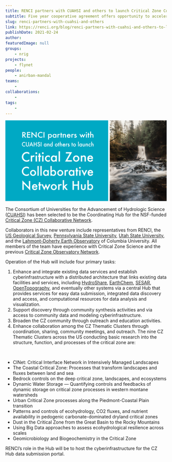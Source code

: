 ```yaml
---
title: RENCI partners with CUAHSI and others to launch Critical Zone Collaborative Network Hub
subtitle: Five year cooperative agreement offers opportunity to accelerate research on boundary layers of rock, soil, air, water, and living organisms
slug: renci-partners-with-cuahsi-and-others
link: https://renci.org/blog/renci-partners-with-cuahsi-and-others-to-launch-critical-zone-collaborative-network-hub/
publishDate: 2021-02-24
author: 
featuredImage: null
groups:
    - nrig
projects:
    - flynet
people:
    - anirban-mandal
teams: 
    - 
collaborations:
    - 
tags:
    - 
---
```


![](CZCN-Hub-Blog-Cards-01-1024x512.png)

The Consortium of Universities for the Advancement of Hydrologic Science ([CUAHSI](https://www.cuahsi.org/)) has been selected to be the Coordinating Hub for the NSF-funded [Critical Zone (CZ) Collaborative Network](https://www.nsf.gov/pubs/2019/nsf19586/nsf19586.htm). 

Collaborators in this new venture include representatives from RENCI, the [US Geological Survey](https://www.usgs.gov/), [Pennsylvania State University](https://www.psu.edu/), [Utah State University](https://www.usu.edu/), and the [Lahmont-Doherty Earth Observatory](https://www.ldeo.columbia.edu/) of Columbia University. All members of the team have experience with Critical Zone Science and the previous [Critical Zone Observatory Network](http://criticalzone.org/national/).

Operation of the Hub will include four primary tasks:

1.  Enhance and integrate existing data services and establish cyberinfrastructure with a distributed architecture that links existing data facilities and services, including [HydroShare](https://www.hydroshare.org/), [EarthChem](https://www.earthchem.org/), [SESAR](https://www.geosamples.org/), [OpenTopography](https://opentopography.org/), and eventually other systems via a central Hub that provides services for easy data submission, integrated data discovery and access, and computational resources for data analysis and visualization.  
2.  Support discovery through community synthesis activities and via access to community data and modeling cyberinfrastructure.
3.  Broaden the CZ community through outreach and education activities.
4.  Enhance collaboration among the CZ Thematic Clusters through coordination, sharing, community meetings, and outreach. The nine CZ Thematic Clusters across the US conducting basic research into the structure, function, and processes of the critical zone are:

&nbsp;

*   CINet: Critical Interface Network in Intensively Managed Landscapes
*   The Coastal Critical Zone: Processes that transform landscapes and fluxes between land and sea
*   Bedrock controls on the deep critical zone, landscapes, and ecosystems
*   Dynamic Water Storage — Quantifying controls and feedbacks of dynamic storage on critical zone processes in western montane watersheds
*   Urban Critical Zone processes along the Piedmont-Coastal Plain transition
*   Patterns and controls of ecohydrology, CO2 fluxes, and nutrient availability in pedogenic carbonate-dominated dryland critical zones
*   Dust in the Critical Zone from the Great Basin to the Rocky Mountains
*   Using Big Data approaches to assess ecohydrological resilience across scales
*   Geomicrobiology and Biogeochemistry in the Critical Zone

RENCI’s role in the Hub will be to host the cyberinfrastructure for the CZ Hub data submission portal.
